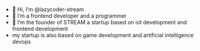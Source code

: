 - 👋 Hi, I’m @lazycoder-stream
- 👀 I’m a frontend developer and a programmer 
- 🌱 I’m the founder of STREAM a startup based on iot development and frontend development
- my startup is also based on game development and artificial intelligence devops
